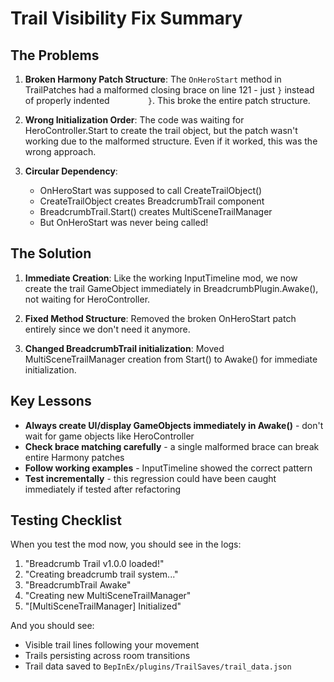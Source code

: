 # Trail Visibility Fix Summary

## The Problems

1. **Broken Harmony Patch Structure**: The `OnHeroStart` method in TrailPatches had a malformed closing brace on line 121 - just `}` instead of properly indented `        }`. This broke the entire patch structure.

2. **Wrong Initialization Order**: The code was waiting for HeroController.Start to create the trail object, but the patch wasn't working due to the malformed structure. Even if it worked, this was the wrong approach.

3. **Circular Dependency**:
   - OnHeroStart was supposed to call CreateTrailObject()
   - CreateTrailObject creates BreadcrumbTrail component
   - BreadcrumbTrail.Start() creates MultiSceneTrailManager
   - But OnHeroStart was never being called!

## The Solution

1. **Immediate Creation**: Like the working InputTimeline mod, we now create the trail GameObject immediately in BreadcrumbPlugin.Awake(), not waiting for HeroController.

2. **Fixed Method Structure**: Removed the broken OnHeroStart patch entirely since we don't need it anymore.

3. **Changed BreadcrumbTrail initialization**: Moved MultiSceneTrailManager creation from Start() to Awake() for immediate initialization.

## Key Lessons

- **Always create UI/display GameObjects immediately in Awake()** - don't wait for game objects like HeroController
- **Check brace matching carefully** - a single malformed brace can break entire Harmony patches
- **Follow working examples** - InputTimeline showed the correct pattern
- **Test incrementally** - this regression could have been caught immediately if tested after refactoring

## Testing Checklist

When you test the mod now, you should see in the logs:
1. "Breadcrumb Trail v1.0.0 loaded!"
2. "Creating breadcrumb trail system..."
3. "BreadcrumbTrail Awake"
4. "Creating new MultiSceneTrailManager"
5. "[MultiSceneTrailManager] Initialized"

And you should see:
- Visible trail lines following your movement
- Trails persisting across room transitions
- Trail data saved to `BepInEx/plugins/TrailSaves/trail_data.json`
